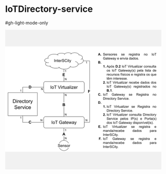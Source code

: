 # IoTDirectory-service
#gh-light-mode-only
<div style="background-color:rgba(0, 0, 0, 0.0470588); text-align:center; vertical-align: middle; padding:40px 0;">
<div md-colors="{background: 'grey-50'}">
<p align="center"><img src="Arquitetura com DS.svg"  width="1080"/></p>
